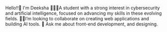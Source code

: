 Hello!!👋 
I'm Deeksha 
👩🏻‍💻A student with a strong interest in cybersecurity and artificial intelligence, focused on advancing my skills in these evolving fields.
🤝🏻I’m looking to collaborate on creating web applications and building AI tools.
💬 Ask me about  front-end development, and designing.


